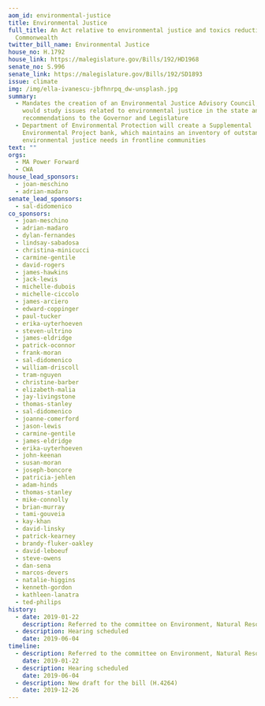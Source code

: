 ```yaml
---
aom_id: environmental-justice
title: Environmental Justice
full_title: An Act relative to environmental justice and toxics reduction in the
  Commonwealth
twitter_bill_name: Environmental Justice
house_no: H.1792
house_link: https://malegislature.gov/Bills/192/HD1968
senate_no: S.996
senate_link: https://malegislature.gov/Bills/192/SD1893
issue: climate
img: /img/ella-ivanescu-jbfhnrpq_dw-unsplash.jpg
summary:
  - Mandates the creation of an Environmental Justice Advisory Council, which
    would study issues related to environmental justice in the state and provide
    recommendations to the Governor and Legislature
  - Department of Environmental Protection will create a Supplemental
    Environmental Project bank, which maintains an inventory of outstanding
    environmental justice needs in frontline communities
text: ""
orgs:
  - MA Power Forward
  - CWA
house_lead_sponsors:
  - joan-meschino
  - adrian-madaro
senate_lead_sponsors:
  - sal-didomenico
co_sponsors:
  - joan-meschino
  - adrian-madaro
  - dylan-fernandes
  - lindsay-sabadosa
  - christina-minicucci
  - carmine-gentile
  - david-rogers
  - james-hawkins
  - jack-lewis
  - michelle-dubois
  - michelle-ciccolo
  - james-arciero
  - edward-coppinger
  - paul-tucker
  - erika-uyterhoeven
  - steven-ultrino
  - james-eldridge
  - patrick-oconnor
  - frank-moran
  - sal-didomenico
  - william-driscoll
  - tram-nguyen
  - christine-barber
  - elizabeth-malia
  - jay-livingstone
  - thomas-stanley
  - sal-didomenico
  - joanne-comerford
  - jason-lewis
  - carmine-gentile
  - james-eldridge
  - erika-uyterhoeven
  - john-keenan
  - susan-moran
  - joseph-boncore
  - patricia-jehlen
  - adam-hinds
  - thomas-stanley
  - mike-connolly
  - brian-murray
  - tami-gouveia
  - kay-khan
  - david-linsky
  - patrick-kearney
  - brandy-fluker-oakley
  - david-leboeuf
  - steve-owens
  - dan-sena
  - marcos-devers
  - natalie-higgins
  - kenneth-gordon
  - kathleen-lanatra
  - ted-philips
history:
  - date: 2019-01-22
    description: Referred to the committee on Environment, Natural Resources and Agriculture
  - description: Hearing scheduled
    date: 2019-06-04
timeline:
  - description: Referred to the committee on Environment, Natural Resources and Agriculture
    date: 2019-01-22
  - description: Hearing scheduled
    date: 2019-06-04
  - description: New draft for the bill (H.4264)
    date: 2019-12-26
---
```

